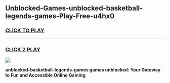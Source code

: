 
## Unblocked-Games-unblocked-basketball-legends-games-Play-Free-u4hx0
<h3>
<a href="https://premium76.site?title=unblocked-basketball-legends-games&ref=19M">CLICK TO PLAY</a></h3>
<hr>

<h3>
<a href="https://premium76.site?title=unblocked-basketball-legends-games&ref=19M">CLICK 2 PLAY</a>
  
</h3>

<a href="https://premium76.site?title=unblocked-basketball-legends-games&ref=19M"><img src="https://clearcache.store/games.png"></a>


**unblocked-basketball-legends-games games unblocked: Your Gateway to Fun and Accessible Online Gaming**
